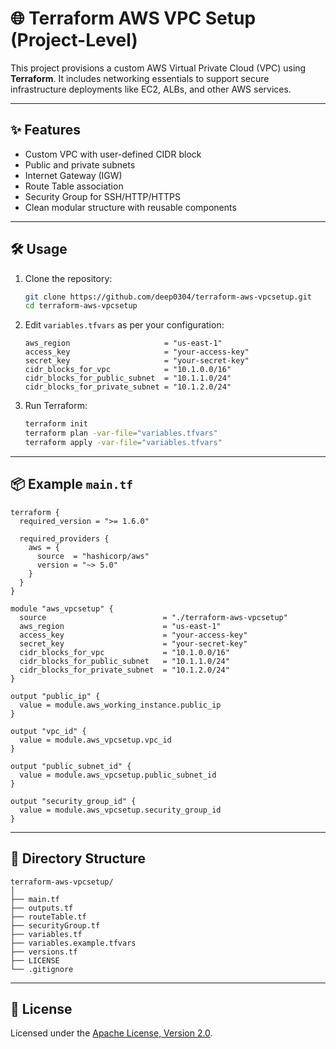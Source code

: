 # 🌐 Terraform AWS VPC Setup (Project-Level)

This project provisions a custom AWS Virtual Private Cloud (VPC) using **Terraform**. It includes networking essentials to support secure infrastructure deployments like EC2, ALBs, and other AWS services.

---

## ✨ Features

- Custom VPC with user-defined CIDR block
- Public and private subnets
- Internet Gateway (IGW)
- Route Table association
- Security Group for SSH/HTTP/HTTPS
- Clean modular structure with reusable components

---

## 🛠️ Usage

1. Clone the repository:
   ```bash
   git clone https://github.com/deep0304/terraform-aws-vpcsetup.git
   cd terraform-aws-vpcsetup
   ```

2. Edit `variables.tfvars` as per your configuration:
   ```hcl
   aws_region                     = "us-east-1"
   access_key                     = "your-access-key"
   secret_key                     = "your-secret-key"
   cidr_blocks_for_vpc            = "10.1.0.0/16"
   cidr_blocks_for_public_subnet  = "10.1.1.0/24"
   cidr_blocks_for_private_subnet = "10.1.2.0/24"
   ```

3. Run Terraform:
   ```bash
   terraform init
   terraform plan -var-file="variables.tfvars"
   terraform apply -var-file="variables.tfvars"
   ```

---

## 📦 Example `main.tf`

```hcl
terraform {
  required_version = ">= 1.6.0"

  required_providers {
    aws = {
      source  = "hashicorp/aws"
      version = "~> 5.0"
    }
  }
}

module "aws_vpcsetup" {
  source                          = "./terraform-aws-vpcsetup"
  aws_region                      = "us-east-1"
  access_key                      = "your-access-key"
  secret_key                      = "your-secret-key"
  cidr_blocks_for_vpc             = "10.1.0.0/16"
  cidr_blocks_for_public_subnet   = "10.1.1.0/24"
  cidr_blocks_for_private_subnet  = "10.1.2.0/24"
}

output "public_ip" {
  value = module.aws_working_instance.public_ip
}

output "vpc_id" {
  value = module.aws_vpcsetup.vpc_id
}

output "public_subnet_id" {
  value = module.aws_vpcsetup.public_subnet_id
}

output "security_group_id" {
  value = module.aws_vpcsetup.security_group_id
}
```

---

## 📁 Directory Structure

```
terraform-aws-vpcsetup/
│
├── main.tf
├── outputs.tf
├── routeTable.tf
├── securityGroup.tf
├── variables.tf
├── variables.example.tfvars
├── versions.tf
├── LICENSE
└── .gitignore
```

---

## 📜 License

Licensed under the [Apache License, Version 2.0](LICENSE).

